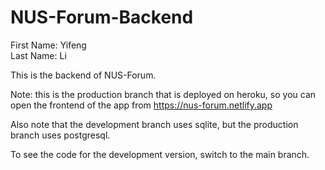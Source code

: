 # NUS-Forum-Backend

First Name: Yifeng  
Last Name: Li

This is the backend of NUS-Forum.

Note: this is the production branch that is deployed on heroku, so you can open the frontend of the app from https://nus-forum.netlify.app

Also note that the development branch uses sqlite, but the production branch uses postgresql.

To see the code for the development version, switch to the main branch.
